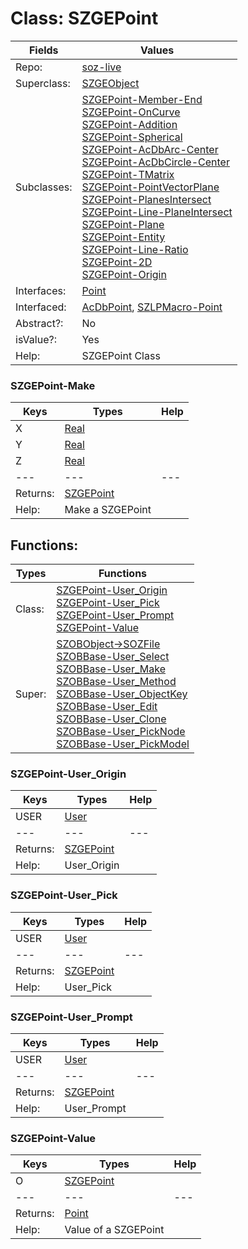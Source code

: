 
# Class:	SZGEPoint

| Fields | Values |
| --------- | --------- |
| Repo: | [soz-live](/repos/soz-live.html) |
| Superclass: | [SZGEObject](SZGEObject.html) |
| Subclasses: | [SZGEPoint-Member-End](SZGEPoint-Member-End.html) <br> [SZGEPoint-OnCurve](SZGEPoint-OnCurve.html) <br> [SZGEPoint-Addition](SZGEPoint-Addition.html) <br> [SZGEPoint-Spherical](SZGEPoint-Spherical.html) <br> [SZGEPoint-AcDbArc-Center](SZGEPoint-AcDbArc-Center.html) <br> [SZGEPoint-AcDbCircle-Center](SZGEPoint-AcDbCircle-Center.html) <br> [SZGEPoint-TMatrix](SZGEPoint-TMatrix.html) <br> [SZGEPoint-PointVectorPlane](SZGEPoint-PointVectorPlane.html) <br> [SZGEPoint-PlanesIntersect](SZGEPoint-PlanesIntersect.html) <br> [SZGEPoint-Line-PlaneIntersect](SZGEPoint-Line-PlaneIntersect.html) <br> [SZGEPoint-Plane](SZGEPoint-Plane.html) <br> [SZGEPoint-Entity](SZGEPoint-Entity.html) <br> [SZGEPoint-Line-Ratio](SZGEPoint-Line-Ratio.html) <br> [SZGEPoint-2D](SZGEPoint-2D.html) <br> [SZGEPoint-Origin](SZGEPoint-Origin.html) |
| Interfaces: | [Point](Point.html) |
| Interfaced: | [AcDbPoint](AcDbPoint.html), [SZLPMacro-Point](SZLPMacro-Point.html) |
| Abstract?: | No |
| isValue?: | Yes |
| Help: | SZGEPoint Class |

### SZGEPoint-Make

| Keys | Types | Help |
| --------- | --------- | --------- |
| X | [Real](Real.html) |  |
| Y | [Real](Real.html) |  |
| Z | [Real](Real.html) |  |
| --- | --- | --- |
| Returns: | [SZGEPoint](SZGEPoint.html) |
| Help: | Make a SZGEPoint |


## Functions:

| Types | Functions |
| --------- | --------- |
| Class: | [SZGEPoint-User_Origin](#SZGEPoint-User_Origin) <br> [SZGEPoint-User_Pick](#SZGEPoint-User_Pick) <br> [SZGEPoint-User_Prompt](#SZGEPoint-User_Prompt) <br> [SZGEPoint-Value](#SZGEPoint-Value) |
| Super: | [SZOBObject->SOZFile](SZOBObject.html) <br> [SZOBBase-User_Select](SZOBBase.html) <br> [SZOBBase-User_Make](SZOBBase.html) <br> [SZOBBase-User_Method](SZOBBase.html) <br> [SZOBBase-User_ObjectKey](SZOBBase.html) <br> [SZOBBase-User_Edit](SZOBBase.html) <br> [SZOBBase-User_Clone](SZOBBase.html) <br> [SZOBBase-User_PickNode](SZOBBase.html) <br> [SZOBBase-User_PickModel](SZOBBase.html) |


### SZGEPoint-User_Origin

| Keys | Types | Help |
| --------- | --------- | --------- |
| USER | [User](User.html) |  |
| --- | --- | --- |
| Returns: | [SZGEPoint](SZGEPoint.html) |
| Help: | User_Origin |

### SZGEPoint-User_Pick

| Keys | Types | Help |
| --------- | --------- | --------- |
| USER | [User](User.html) |  |
| --- | --- | --- |
| Returns: | [SZGEPoint](SZGEPoint.html) |
| Help: | User_Pick |

### SZGEPoint-User_Prompt

| Keys | Types | Help |
| --------- | --------- | --------- |
| USER | [User](User.html) |  |
| --- | --- | --- |
| Returns: | [SZGEPoint](SZGEPoint.html) |
| Help: | User_Prompt |

### SZGEPoint-Value

| Keys | Types | Help |
| --------- | --------- | --------- |
| O | [SZGEPoint](SZGEPoint.html) |  |
| --- | --- | --- |
| Returns: | [Point](Point.html) |
| Help: | Value of a SZGEPoint |

